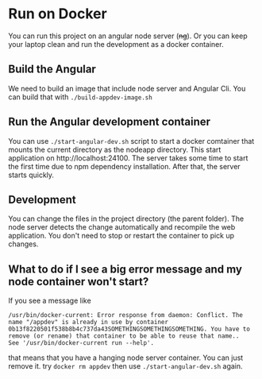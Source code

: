 # Run on Docker

You can run this project on an angular node server (~~ng~~). Or you can keep your laptop clean and run the development as a docker container. 

## Build the Angular 

We need to build an image that include node server and Angular Cli. You can build that with ```./build-appdev-image.sh```

## Run the Angular development container

You can use ```./start-angular-dev.sh``` script to start a docker comtainer that mounts the current directory as the nodeapp directory. This start application on http://localhost:24100. The server takes some time to start the first time due to npm dependency installation. After that, the server starts quickly.

## Development

You can change the files in the project directory (the parent folder). The node server detects the change automatically and recompile the web application. You don't need to stop or restart the container to pick up changes. 

## What to do if I see a big error message and my node container won't start?

If you see a message like

```shell
/usr/bin/docker-current: Error response from daemon: Conflict. The name "/appdev" is already in use by container 0b13f8220501f538b8b4c737da43SOMETHINGSOMETHINGSOMETHING. You have to remove (or rename) that container to be able to reuse that name..
See '/usr/bin/docker-current run --help'.
```
that means that you have a hanging node server container. You can just remove it. try ```docker rm appdev``` then use ```./start-angular-dev.sh``` again.

